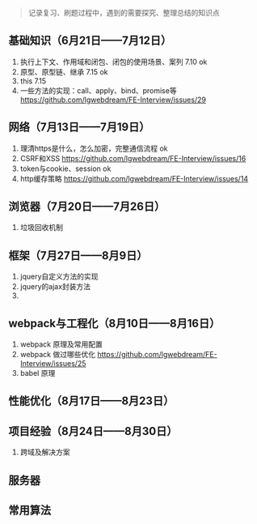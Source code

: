 > 记录复习、刷题过程中，遇到的需要探究、整理总结的知识点

## 基础知识（6月21日——7月12日）
1. 执行上下文、作用域和闭包、闭包的使用场景、案列   7.10    ok
2. 原型、原型链、继承   7.15   ok
3. this   7.15
4. 一些方法的实现：call、apply、bind、promise等     https://github.com/lgwebdream/FE-Interview/issues/29

## 网络（7月13日——7月19日）
1. 理清https是什么，怎么加密，完整通信流程  ok
2. CSRF和XSS   https://github.com/lgwebdream/FE-Interview/issues/16 
3. token与cookie、session   ok
4. http缓存策略     https://github.com/lgwebdream/FE-Interview/issues/14

## 浏览器（7月20日——7月26日）
1. 垃圾回收机制

## 框架（7月27日——8月9日）
1. jquery自定义方法的实现
2. jquery的ajax封装方法
3. 

## webpack与工程化（8月10日——8月16日）
1. webpack 原理及常用配置
2. webpack 做过哪些优化     https://github.com/lgwebdream/FE-Interview/issues/25
3. babel 原理

## 性能优化（8月17日——8月23日）


## 项目经验（8月24日——8月30日）
1. 跨域及解决方案


## 服务器


## 常用算法

